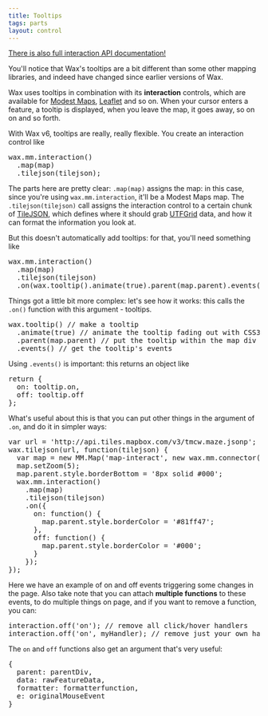 ```yaml
---
title: Tooltips
tags: parts
layout: control
---
```


[There is also full interaction API documentation!](/wax/interactionapi.html)

You'll notice that Wax's tooltips are a bit different than some other
mapping libraries, and indeed have changed since earlier versions of Wax.

Wax uses tooltips in combination with its **interaction** controls, which
are available for [Modest Maps](/wax/interaction-mm.html),
[Leaflet](/wax/interaction-leaf.html) and so on. When your cursor enters
a feature, a tooltip is displayed, when you leave the map, it goes away,
so on on and so forth.

With Wax v6, tooltips are really, really flexible. You create an interaction
control like

<pre class='prettyprint'>
wax.mm.interaction()
  .map(map)
  .tilejson(tilejson);
</pre>

The parts here are pretty clear: `.map(map)` assigns the map: in this case,
since you're using `wax.mm.interaction`, it'll be a Modest Maps map.
The `.tilejson(tilejson)` call assigns the interaction control to a certain
chunk of [TileJSON](https://github.com/mapbox/TileJSON), which defines
where it should grab [UTFGrid](http://mapbox.com/mbtiles-spec/utfgrid/)
data, and how it can format the information you look at.

But this doesn't automatically add tooltips: for that, you'll need
something like

<pre class='prettyprint'>
wax.mm.interaction()
  .map(map)
  .tilejson(tilejson)
  .on(wax.tooltip().animate(true).parent(map.parent).events());
</pre>

Things got a little bit more complex: let's see how it works:
this calls the `.on()` function with this argument - tooltips.

<pre class='prettyprint'>
wax.tooltip() // make a tooltip
  .animate(true) // animate the tooltip fading out with CSS3
  .parent(map.parent) // put the tooltip within the map div
  .events() // get the tooltip's events
</pre>

Using `.events()` is important: this returns an object like

<pre class='prettyprint'>
return {
  on: tooltip.on,
  off: tooltip.off
};
</pre>

What's useful about this is that you can put other things in the
argument of `.on`, and do it in simpler ways:

<div class='demo-map' id='map-interact'></div>

<pre class='prettyprint live' class='demo-map'>
var url = 'http://api.tiles.mapbox.com/v3/tmcw.maze.jsonp';
wax.tilejson(url, function(tilejson) {
  var map = new MM.Map('map-interact', new wax.mm.connector(tilejson));
  map.setZoom(5);
  map.parent.style.borderBottom = '8px solid #000';
  wax.mm.interaction()
    .map(map)
    .tilejson(tilejson)
    .on({
      on: function() {
        map.parent.style.borderColor = '#81ff47';
      },
      off: function() {
        map.parent.style.borderColor = '#000';
      }
    });
});
</pre>

Here we have an example of on and off events triggering some changes in
the page. Also take note that you can attach **multiple functions** to these
events, to do multiple things on page, and if you want to remove a function,
you can:

<pre class='prettyprint'>
interaction.off('on'); // remove all click/hover handlers
interaction.off('on', myHandler); // remove just your own handler
</pre>

The `on` and `off` functions also get an argument that's very useful:

<pre class='prettyprint'>
{
  parent: parentDiv,
  data: rawFeatureData,
  formatter: formatterfunction,
  e: originalMouseEvent
}
</pre>


